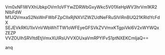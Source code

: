 Vm0xNFlWVXhUbkpOVm1oVFYwZDRWbGxyWkc5V01XeHpWV3hrVm1KR2NIbFdW
M1JQVmxaS2NsWnFWbFZpClIxRjNXVlZWZUdNeFRuSlViRnBUQ21KRldYcFdX
SEJEVkRKU1IxVnVWbWhTTW1oWFEyeGFSVkZVVmxKTgpiVkl6V2xWYWQxZEZP
VVZOUlhSRVltdEtjVmxXUlRsUVVXOUxaVmRPYlFvS1ptNXEKCmljaQ==

anq